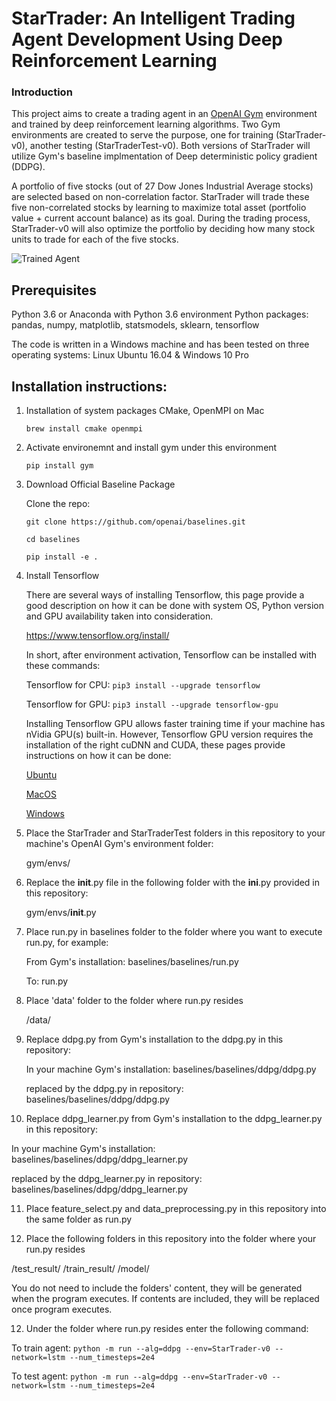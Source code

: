 [//]: # (Image References)

[image1]: https://user-images.githubusercontent.com/10624937/42135623-e770e354-7d12-11e8-998d-29fc74429ca2.gif "Trained Agent"

# StarTrader: An Intelligent Trading Agent Development Using Deep Reinforcement Learning

### Introduction

This project aims to create a trading agent in an [OpenAI Gym](https://gym.openai.com/) environment and trained by deep reinforcement learning algorithms.
Two Gym environments are created to serve the purpose, one for training (StarTrader-v0), another testing
(StarTraderTest-v0). Both versions of StarTrader will utilize Gym's baseline implmentation of Deep deterministic policy gradient (DDPG). 

A portfolio of five stocks (out of 27 Dow Jones Industrial Average stocks) are selected based on non-correlation factor. StarTrader will trade these five non-correlated stocks by learning to maximize total asset (portfolio value + current account balance) as its goal. During the trading process, StarTrader-v0 will also optimize the portfolio by deciding how many stock units to trade for each of the five stocks.

![Trained Agent][image1]

## Prerequisites

Python 3.6 or Anaconda with Python 3.6 environment
Python packages: pandas, numpy, matplotlib, statsmodels, sklearn, tensorflow

The code is written in a Windows machine and has been tested on three operating systems: 
Linux Ubuntu 16.04 & Windows 10 Pro


## Installation instructions:

1. Installation of system packages CMake, OpenMPI on Mac

   ```brew install cmake openmpi```

2. Activate environemnt and install gym under this environment
 
   ```pip install gym```

3. Download Official Baseline Package

   Clone the repo:

   ```
   git clone https://github.com/openai/baselines.git

   cd baselines

   pip install -e .
   ```

4. Install Tensorflow

   There are several ways of installing Tensorflow, this page provide a good description on how it can be done with system OS, Python    version and GPU availability taken into consideration.

   https://www.tensorflow.org/install/

   In short, after environment activation, Tensorflow can be installed with these commands: 

   Tensorflow for CPU:
   ```pip3 install --upgrade tensorflow```

   Tensorflow for GPU: 
   ```pip3 install --upgrade tensorflow-gpu```

   Installing Tensorflow GPU allows faster training time if your machine has nVidia GPU(s) built-in. 
   However, Tensorflow GPU version requires the installation of the right cuDNN and CUDA, these pages provide instructions on how it can  be done: 

   [Ubuntu](https://www.tensorflow.org/install/install_linux)

   [MacOS](https://www.tensorflow.org/install/install_mac (Tensorflow 1.2 no longer provides GPU support for MacOS) )

   [Windows](https://www.tensorflow.org/install/install_windows)
	
5. Place the StarTrader and StarTraderTest folders in this repository to your machine's OpenAI Gym's environment folder: 

   gym/envs/
	
6. Replace the __init__.py file in the following folder with the __ini__.py provided in this repository: 

   gym/envs/__init__.py
  
7. Place run.py in baselines folder to the folder where you want to execute run.py, for example:

   From Gym's installation: 
   baselines/baselines/run.py

   To: 
   run.py
	
8. Place 'data' folder to the folder where run.py resides
  
   /data/
   
9. Replace ddpg.py from Gym's installation to the ddpg.py in this repository:

   In your machine Gym's installation: 
   baselines/baselines/ddpg/ddpg.py

   replaced by the ddpg.py in repository: 
   baselines/baselines/ddpg/ddpg.py

10. Replace ddpg_learner.py from Gym's installation to the ddpg_learner.py in this repository:

   In your machine Gym's installation: 
   baselines/baselines/ddpg/ddpg_learner.py

   replaced by the ddpg_learner.py in repository: 
   baselines/baselines/ddpg/ddpg_learner.py
   
11. Place feature_select.py and data_preprocessing.py in this repository into the same folder as run.py

12. Place the following folders in this repository into the folder where your run.py resides

   /test_result/
   /train_result/
   /model/
    
   You do not need to include the folders' content, they will be generated when the program executes. If contents are included, they will be replaced once program executes.

12. Under the folder where run.py resides enter the following command:

   To train agent:
   ```python -m run --alg=ddpg --env=StarTrader-v0 --network=lstm --num_timesteps=2e4```

   To test agent:
   ```python -m run --alg=ddpg --env=StarTrader-v0 --network=lstm --num_timesteps=2e4```


